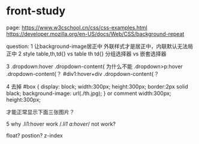 # front-study
page:
https://www.w3cschool.cn/css/css-examples.html
https://developer.mozilla.org/en-US/docs/Web/CSS/background-repeat

question:
1
让background-image居正中
外联样式才是居正中，内联默认无法局正中
2
style
table,th,td{} vs table th td{}
分组选择器 vs 嵌套选择器


3
.dropdown:hover .dropdown-content{ 
为什么不能 
.dropdown>p:hover .dropdown-content{？
#div1:hover+div .dropdown-content{？


4 
去掉
#box 
{
	display: block;
	width:300px; 
	height:300px;
	border:2px solid black;
	background-image: url(./th.jpg);
}
or comment 
width:300px; 
height:300px;

才能正常显示下面三张图片？


5
why 
.li1:hover  work
/*.li1 a:hover*/ not work?


float?
postion?
z-index